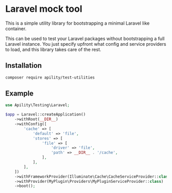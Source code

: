 # Laravel mock tool

This is a simple utility library for bootstrapping a minimal Laravel like container.

This can be used to test your Laravel packages without bootstrapping a full Laravel instance.
You just specify upfront what config and service providers to load, and this library takes care of the rest.

## Installation

```bash
composer require apility/test-utilities
```

## Example

```php
use Apility\Testing\Laravel;

$app = Laravel::createApplication()
    ->withRoot(__DIR__)
    ->withConfig([
        'cache' => [
            'default' => 'file',
            'stores' => [
                'file' => [
                    'driver' => 'file',
                    'path' => __DIR__ . '/cache',
                ],
            ],
        ],
    ])
    ->withFrameworkProvider(Illuminate\Cache\CacheServiceProvider::class)
    ->withProvider(MyPlugin\Providers\MyPluginServiceProvider::class)
    ->boot();
```
